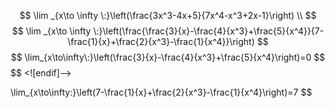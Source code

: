 

$$
\lim _{x\to \infty \:}\left(\frac{3x^3-4x+5}{7x^4-x^3+2x-1}\right) \\
$$
$$
\lim _{x\to \infty \:}\left(\frac{\frac{3}{x}-\frac{4}{x^3}+\frac{5}{x^4}}{7-\frac{1}{x}+\frac{2}{x^3}-\frac{1}{x^4}}\right)
$$
$$
\lim_{x\to\infty\:}\left(\frac{3}{x}-\frac{4}{x^3}+\frac{5}{x^4}\right)=0
$$
$$
<![endif]-->

\lim_{x\to\infty\:}\left(7-\frac{1}{x}+\frac{2}{x^3}-\frac{1}{x^4}\right)=7
$$
<!--stackedit_data:
eyJoaXN0b3J5IjpbLTM0MDE0NjIxNyw3NjQ5Mjc4NjQsMTUzNT
Y2MjcyMSwxMTY3MTcyMDQyXX0=
-->